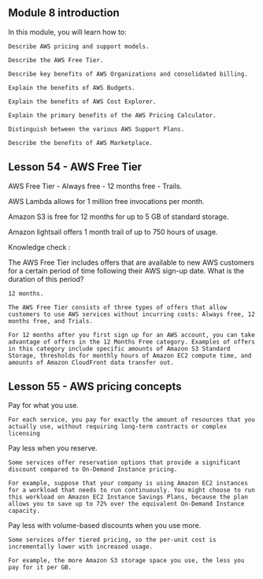 ## Module 8 introduction

In this module, you will learn how to:

    Describe AWS pricing and support models.

    Describe the AWS Free Tier.

    Describe key benefits of AWS Organizations and consolidated billing.

    Explain the benefits of AWS Budgets.

    Explain the benefits of AWS Cost Explorer.

    Explain the primary benefits of the AWS Pricing Calculator.

    Distinguish between the various AWS Support Plans.

    Describe the benefits of AWS Marketplace.

## Lesson 54 - AWS Free Tier

AWS Free Tier - Always free - 12 months free - Trails.

AWS Lambda allows for 1 million free invocations per month.

Amazon S3 is free for 12 months for up to 5 GB of standard storage.

Amazon lightsail offers 1 month trail of up to 750 hours of usage.

Knowledge check :

The AWS Free Tier includes offers that are available to new AWS customers for a certain period of time following their AWS sign-up date. What is the duration of this period?

    12 months.

    The AWS Free Tier consists of three types of offers that allow customers to use AWS services without incurring costs: Always free, 12 months free, and Trials.

    For 12 months after you first sign up for an AWS account, you can take advantage of offers in the 12 Months Free category. Examples of offers in this category include specific amounts of Amazon S3 Standard Storage, thresholds for monthly hours of Amazon EC2 compute time, and amounts of Amazon CloudFront data transfer out.

## Lesson 55 - AWS pricing concepts

Pay for what you use.

    For each service, you pay for exactly the amount of resources that you actually use, without requiring long-term contracts or complex licensing

Pay less when you reserve.

    Some services offer reservation options that provide a significant discount compared to On-Demand Instance pricing.

    For example, suppose that your company is using Amazon EC2 instances for a workload that needs to run continuously. You might choose to run this workload on Amazon EC2 Instance Savings Plans, because the plan allows you to save up to 72% over the equivalent On-Demand Instance capacity.

Pay less with volume-based discounts when you use more.

    Some services offer tiered pricing, so the per-unit cost is incrementally lower with increased usage.

    For example, the more Amazon S3 storage space you use, the less you pay for it per GB.
